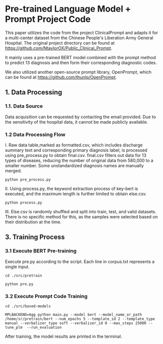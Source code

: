 # Pre-trained Language Model + Prompt Project Code

This paper utilizes the code from the project ClinicalPrompt and adapts it for a multi-center dataset from the Chinese People's Liberation Army General Hospital.
The original project directory can be found at https://github.com/NtaylorOX/Public_Clinical_Prompt.


It mainly uses a pre-trained BERT model combined with the prompt method to predict 13 diagnosis and then form their corresponding diagnostic codes.

We also utilized another open-source prompt library, OpenPrompt, which can be found at https://github.com/thunlp/OpenPrompt.

## 1. Data Processing
### 1.1. Data Source
Data acquisition can be requested by contacting the email provided. Due to the sensitivity of the hospital data, it cannot be made publicly available.


### 1.2 Data Processing Flow
I. Raw data table,marked as formatted.csv, which includes discharge summary text and corresponding primary diagnosis label, is processed using pre_process.py to obtain final.csv. final.csv filters out data for 13 types of diseases, reducing the number of original data from 580,000 to a smaller number. Some unstandardized diagnosis names are manually merged.

```
python pre_process.py
```

II. Using process.py, the keyword extraction process of key-bert is executed, and the maximum length is further limited to obtain else.csv.
```
python process.py
```

III. Else.csv is randomly shuffled and split into train, test, and valid datasets. There is no specific method for this, as the samples were selected based on their distribution at the time.

## 3. Training Process
### 3.1 Execute BERT Pre-training
Execute pre.py according to the script. Each line in corpus.txt represents a single input.

```
cd ./src/pretrain

python pre.py
```

### 3.2 Execute Prompt Code Training
```
cd ./src/based-models 

MPLBACKEND=Agg python main.py --model bert --model_name_or_path /home/sr/pretrain/bert --num_epochs 5 --template_id 2 --template_type manual --verbalizer_type soft --verbalizer_id 0 --max_steps 25000 --tune_plm  --run_evaluation
```
After training, the model results are printed in the terminal.
